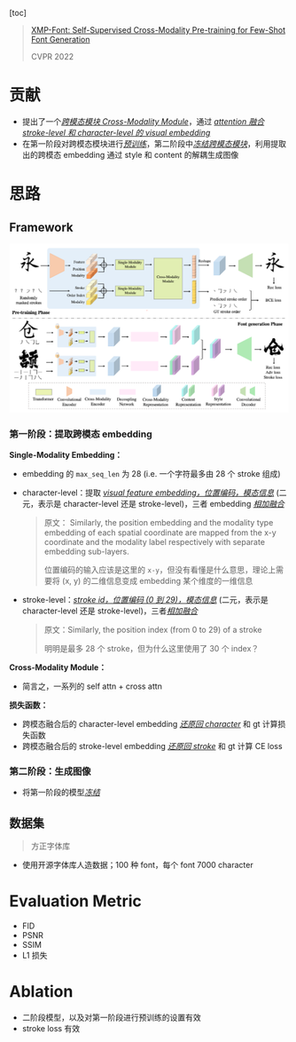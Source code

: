[toc]

> [XMP-Font: Self-Supervised Cross-Modality Pre-training for Few-Shot Font Generation](https://arxiv.org/abs/2204.05084)
>
> CVPR 2022

# 贡献

- 提出了一个<u>*跨模态模块 Cross-Modality Module*</u>，通过 <u>*attention 融合 stroke-level 和 character-level 的 visual embedding*</u>
- 在第一阶段对跨模态模块进行<u>*预训练*</u>，第二阶段中<u>*冻结跨模态模块*</u>，利用提取出的跨模态 embedding 通过 style 和 content 的解耦生成图像





# 思路

## Framework

<img src="assets/image-20250227222024270.png" alt="image-20250227222024270" style="zoom: 60%;" />

### 第一阶段：提取跨模态 embedding

**Single-Modality Embedding：**

- embedding 的 `max_seq_len` 为 28 (i.e. 一个字符最多由 28 个 stroke 组成)

- character-level：提取 <u>*visual feature embedding，位置编码，模态信息*</u> (二元，表示是 character-level 还是 stroke-level)，三者 embedding <u>*相加融合*</u>

  > 原文： Similarly, the position embedding and the modality type embedding of each spatial coordinate are mapped from the x-y coordinate and the modality label respectively with separate embedding sub-layers.
  >
  > 位置编码的输入应该是这里的 `x-y`，但没有看懂是什么意思，理论上需要将 (x, y) 的二维信息变成 embedding 某个维度的一维信息

- stroke-level：<u>*stroke id，位置编码 (0 到 29)，模态信息*</u> (二元，表示是 character-level 还是 stroke-level)，三者<u>*相加融合*</u>

  > 原文：Similarly, the position index (from 0 to 29) of a stroke
  >
  > 明明是最多 28 个 stroke，但为什么这里使用了 30 个 index？

**Cross-Modality Module：**

- 简言之，一系列的 self attn + cross attn

**损失函数：**

- 跨模态融合后的 character-level embedding <u>*还原回 character*</u> 和 gt 计算损失函数
- 跨模态融合后的 stroke-level embedding <u>*还原回 stroke*</u> 和 gt 计算 CE loss

### 第二阶段：生成图像

- 将第一阶段的模型<u>*冻结*</u>



## 数据集

> 方正字体库

- 使用开源字体库人造数据；100 种 font，每个 font 7000 character





# Evaluation Metric

- FID
- PSNR
- SSIM
- L1 损失





# Ablation

- 二阶段模型，以及对第一阶段进行预训练的设置有效
- stroke loss 有效